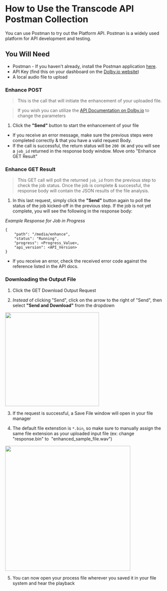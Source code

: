 # How to Use the Transcode API Postman Collection

You can use Postman to try out the Platform API. Postman is a widely used platform for API development and testing.

## You Will Need

- Postman - If you haven't already, install the Postman application [here](https://www.postman.com/downloads/).
- API Key (find this on your dashboard on the [Dolby.io website](https://dolby.io/))
- A local audio file to upload

### Enhance POST

> This is the call that will initiate the enhancement of your uploaded file.

> If you wish you can utilize the [API Documentation on Dolby.io](https://dolby.io/developers/media-processing/api-reference/analyze) to change the parameters

1. Click the **"Send"** button to start the enhancement of your file

- If you receive an error message, make sure the previous steps were completed correctly & that you have a valid request Body.
- If the call is successful, the return status will be `200 OK` and you will see a `job_id` returned in the response body window. Move onto "Enhance GET Result"

### Enhance GET Result

> This GET call will poll the returned `job_id` from the previous step to check the job status. Once the job is complete & successful, the response body will contain the JSON results of the file analysis.

1. In this last request, simply click the **"Send"** button again to poll the status of the job kicked-off in the previous step. If the job is not yet complete, you will see the following in the response body:

_Example Response for Job in Progress_

```
{
    "path": "/media/enhance",
    "status": "Running",
    "progress": <Progress_Value>,
    "api_version": <API_Version>
}
```

- If you receive an error, check the received error code against the reference listed in the API docs.

### Downloading the Output File

1. Click the GET Download Output Request

2. _Instead_ of clicking "Send", click on the arrow to the right of "Send", then select **"Send and Download"** from the dropdown

<img src="./images/send_and_download.png" width=300>

3. If the request is successful, a Save File window will open in your file manager

4. The default file extenstion is `*.bin`, so make sure to manually assign the same file extension as your uploaded input file (ex: change "response.bin" to  "enhanced_sample_file.wav")

<img src="./images/save_output.png" width=400>

5. You can now open your process file wherever you saved it in your file system and hear the playback
